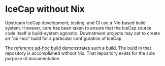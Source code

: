 # IceCap without Nix

Upstream IceCap development, testing, and CI use a Nix-based build system.
However, care has been taken to ensure that the IceCap source code itself is
build-system agnostic. Downstream projects may opt to create an "ad-hoc" build
for a particular configuration of IceCap.

The [reference ad-hoc
build](https://gitlab.com/arm-research/security/icecap/reference-ad-hoc-build)
demonstrates such a build. The build in that repository is accomplished without
Nix. That repository exists for the sole purpose of documentation.
